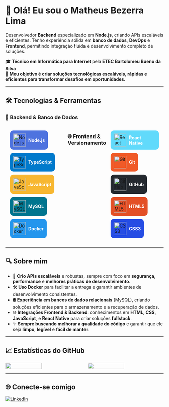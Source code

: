 # 👋 Olá! Eu sou o Matheus Bezerra Lima

Desenvolvedor **Backend** especializado em **Node.js**, criando APIs escaláveis e eficientes. Tenho experiência sólida em **banco de dados**, **DevOps** e **Frontend**, permitindo integração fluida e desenvolvimento completo de soluções.

🎓 **Técnico em Informática para Internet** pela **ETEC Bartolomeu Bueno da Silva**  
🚀 **Meu objetivo é criar soluções tecnológicas escaláveis, rápidas e eficientes para transformar desafios em oportunidades.**

---

## 🛠️ Tecnologias & Ferramentas

### 🚀 **Backend & Banco de Dados**
<div style="display: flex; flex-direction: row;">
<div style="display: flex; flex-wrap: wrap; padding: 10px;">
  <div style="display: flex; align-items: center; background-color: #4e73df; border-radius: 10px; padding: 10px; margin: 5px;">
    <img src="https://cdn.jsdelivr.net/gh/devicons/devicon/icons/nodejs/nodejs-original.svg" width="40" alt="Node.js"/>
    <span style="color: white; font-weight: bold; margin-left: 8px;">Node.js</span>
  </div>
  
  <div style="display: flex; align-items: center; background-color: #007acc; border-radius: 10px; padding: 10px; margin: 5px;">
    <img src="https://cdn.jsdelivr.net/gh/devicons/devicon/icons/typescript/typescript-original.svg" width="40" alt="TypeScript"/>
    <span style="color: white; font-weight: bold; margin-left: 8px;">TypeScript</span>
  </div>
  
  <div style="display: flex; align-items: center; background-color: #f7b731; border-radius: 10px; padding: 10px; margin: 5px;">
    <img src="https://cdn.jsdelivr.net/gh/devicons/devicon/icons/javascript/javascript-original.svg" width="40" alt="JavaScript"/>
    <span style="color: white; font-weight: bold; margin-left: 8px;">JavaScript</span>
  </div>

  <div style="display: flex; align-items: center; background-color: #00758f; border-radius: 10px; padding: 10px; margin: 5px;">
    <img src="https://cdn.jsdelivr.net/gh/devicons/devicon/icons/mysql/mysql-original.svg" width="40" alt="MySQL"/>
    <span style="color: white; font-weight: bold; margin-left: 8px;">MySQL</span>
  </div>
  
  <div style="display: flex; align-items: center; background-color: #2496ed; border-radius: 10px; padding: 10px; margin: 5px;">
    <img src="https://cdn.jsdelivr.net/gh/devicons/devicon/icons/docker/docker-original.svg" width="40" alt="Docker"/>
    <span style="color: white; font-weight: bold; margin-left: 8px;">Docker</span>
  </div>
</div>

### 🌐 **Frontend & Versionamento**

<div style="display: flex; flex-wrap: wrap; padding: 10px;">
  <div style="display: flex; align-items: center; background-color: #61dafb; border-radius: 10px; padding: 10px; margin: 5px;">
    <img src="https://cdn.jsdelivr.net/gh/devicons/devicon/icons/react/react-original.svg" width="40" alt="React Native"/>
    <span style="color: white; font-weight: bold; margin-left: 8px;">React Native</span>
  </div>

  <div style="display: flex; align-items: center; background-color: #f05a28; border-radius: 10px; padding: 10px; margin: 5px;">
    <img src="https://cdn.jsdelivr.net/gh/devicons/devicon/icons/git/git-original.svg" width="40" alt="Git"/>
    <span style="color: white; font-weight: bold; margin-left: 8px;">Git</span>
  </div>

  <div style="display: flex; align-items: center; background-color: #24292f; border-radius: 10px; padding: 10px; margin: 5px;">
    <img src="https://cdn.jsdelivr.net/gh/devicons/devicon/icons/github/github-original.svg" width="40" alt="GitHub"/>
    <span style="color: white; font-weight: bold; margin-left: 8px;">GitHub</span>
  </div>

  <div style="display: flex; align-items: center; background-color: #e34f26; border-radius: 10px; padding: 10px; margin: 5px;">
    <img src="https://cdn.jsdelivr.net/gh/devicons/devicon/icons/html5/html5-original.svg" width="40" alt="HTML5"/>
    <span style="color: white; font-weight: bold; margin-left: 8px;">HTML5</span>
  </div>

  <div style="display: flex; align-items: center; background-color: #264de4; border-radius: 10px; padding: 10px; margin: 5px;">
    <img src="https://cdn.jsdelivr.net/gh/devicons/devicon/icons/css3/css3-original.svg" width="40" alt="CSS3"/>
    <span style="color: white; font-weight: bold; margin-left: 8px;">CSS3</span>
  </div>
</div>
</div>

---

## 🔍 Sobre mim

- 🔧 **Crio APIs escaláveis** e robustas, sempre com foco em **segurança, performance** e **melhores práticas de desenvolvimento**.
- 🛠️ **Uso Docker** para facilitar a entrega e garantir ambientes de desenvolvimento consistentes.
- 🛢️ **Experiência em bancos de dados relacionais** (MySQL), criando soluções eficientes para o armazenamento e a recuperação de dados.
- 🌐 **Integrações Frontend & Backend**: conhecimentos em **HTML, CSS, JavaScript**, e **React Native** para criar soluções **fullstack**.
- ✨ **Sempre buscando melhorar a qualidade do código** e garantir que ele seja **limpo**, **legível** e **fácil de manter**.

---

## 📈 Estatísticas do GitHub

<div style="display: flex; justify-content: space-between;">
  <img src="https://github-readme-stats.vercel.app/api?username=MatheusBezerraLima&show_icons=true&theme=radical" width="48%" />
  <img src="https://github-readme-stats.vercel.app/api/top-langs/?username=MatheusBezerraLima&layout=compact&theme=radical" width="48%" />
</div>

---

## 🌐 Conecte-se comigo

[![LinkedIn](https://img.shields.io/badge/-Matheus%20Bezerra%20Lima-0A66C2?style=for-the-badge&logo=linkedin&logoColor=white)](https://www.linkedin.com/in/matheus-bezerra-lima-156146265/)
